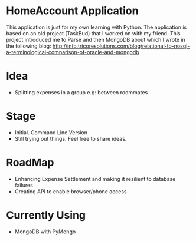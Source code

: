 # HomeAccount Application

This application is just for my own learning with Python.
The application is based on an old project (TaskBud) that I worked on with my friend.
This project introduced me to Parse and then MongoDB about which I wrote in the following blog:
http://info.tricoresolutions.com/blog/relational-to-nosql-a-terminological-comparison-of-oracle-and-mongodb

# Idea

- Splitting expenses in a group e.g: between roommates

# Stage 

- Initial. Command Line Version
- Still trying out things. Feel free to share ideas.

# RoadMap

- Enhancing Expense Settlement and making it resilient to database failures
- Creating API to enable browser/phone access

# Currently Using

- MongoDB with PyMongo
